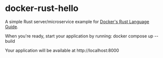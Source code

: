 # docker-rust-hello

A simple Rust server/microservice example for [Docker's Rust Language Guide](https://docs.docker.com/language/rust/).

When you're ready, start your application by running: docker compose up --build

Your application will be available at http://localhost:8000